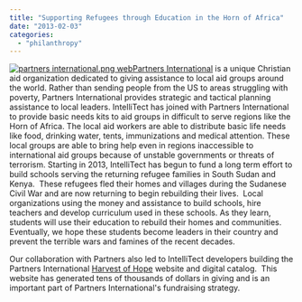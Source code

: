 ```yaml
---
title: "Supporting Refugees through Education in the Horn of Africa"
date: "2013-02-03"
categories: 
  - "philanthropy"
---
```


[![partners international.png web](/wp-content/uploads/2010/10/partners-international.png-web.png "Partners International")](https://www.partnersintl.org/)[Partners International](https://www.partnersintl.org/ "Partners International") is a unique Christian aid organization dedicated to giving assistance to local aid groups around the world. Rather than sending people from the US to areas struggling with poverty, Partners International provides strategic and tactical planning assistance to local leaders. IntelliTect has joined with Partners International to provide basic needs kits to aid groups in difficult to serve regions like the Horn of Africa. The local aid workers are able to distribute basic life needs like food, drinking water, tents, immunizations and medical attention. These local groups are able to bring help even in regions inaccessible to international aid groups because of unstable governments or threats of terrorism. Starting in 2013, IntelliTect has begun to fund a long term effort to build schools serving the returning refugee families in South Sudan and Kenya.  These refugees fled their homes and villages during the Sudanese Civil War and are now returning to begin rebuilding their lives.  Local organizations using the money and assistance to build schools, hire teachers and develop curriculum used in these schools. As they learn, students will use their education to rebuild their homes and communities. Eventually, we hope these students become leaders in their country and prevent the terrible wars and famines of the recent decades.

Our collaboration with Partners also led to IntelliTect developers building the Partners International [Harvest of Hope](https://www.partnersintl.org/harvestofhope/ "Harvest of Hope") website and digital catalog.  This website has generated tens of thousands of dollars in giving and is an important part of Partners International's fundraising strategy.
